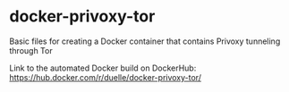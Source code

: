# docker-privoxy-tor
Basic files for creating a Docker container that contains Privoxy tunneling through Tor

Link to the automated Docker build on DockerHub: https://hub.docker.com/r/duelle/docker-privoxy-tor/

